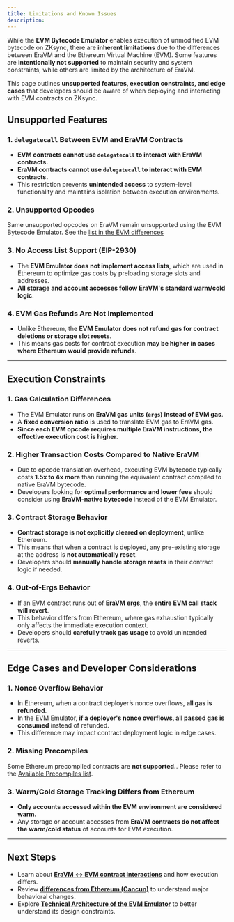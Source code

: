 ```yaml
---
title: Limitations and Known Issues
description:
---
```


While the **EVM Bytecode Emulator** enables execution of unmodified EVM bytecode on ZKsync, there are **inherent limitations**
due to the differences between EraVM and the Ethereum Virtual Machine (EVM).
Some features are **intentionally not supported** to maintain security and system constraints, while others are limited by the architecture of EraVM.

This page outlines **unsupported features, execution constraints, and edge cases** that developers should be aware of when
deploying and interacting with EVM contracts on ZKsync.

## Unsupported Features

### **1. `delegatecall` Between EVM and EraVM Contracts**

- **EVM contracts cannot use `delegatecall` to interact with EraVM contracts.**
- **EraVM contracts cannot use `delegatecall` to interact with EVM contracts.**
- This restriction prevents **unintended access** to system-level functionality and maintains isolation between execution environments.

### **2. Unsupported Opcodes**

Same unsupported opcodes on EraVM remain unsupported using the EVM Bytecode Emulator. See the [list in the EVM differences](../../differences/evm-instructions)

### **3. No Access List Support (EIP-2930)**

- The **EVM Emulator does not implement access lists**, which are used in Ethereum to optimize gas costs by preloading storage slots and addresses.
- **All storage and account accesses follow EraVM's standard warm/cold logic**.

### **4. EVM Gas Refunds Are Not Implemented**

- Unlike Ethereum, the **EVM Emulator does not refund gas for contract deletions or storage slot resets**.
- This means gas costs for contract execution **may be higher in cases where Ethereum would provide refunds**.

---

## Execution Constraints

### **1. Gas Calculation Differences**

- The EVM Emulator runs on **EraVM gas units (`ergs`) instead of EVM gas**.
- A **fixed conversion ratio** is used to translate EVM gas to EraVM gas.
- **Since each EVM opcode requires multiple EraVM instructions, the effective execution cost is higher**.

### **2. Higher Transaction Costs Compared to Native EraVM**

- Due to opcode translation overhead, executing EVM bytecode typically costs **1.5x to 4x more** than running the equivalent
  contract compiled to native EraVM bytecode.
- Developers looking for **optimal performance and lower fees** should consider using **EraVM-native bytecode** instead of the EVM Emulator.

### **3. Contract Storage Behavior**

- **Contract storage is not explicitly cleared on deployment**, unlike Ethereum.
- This means that when a contract is deployed, any pre-existing storage at the address is **not automatically reset**.
- Developers should **manually handle storage resets** in their contract logic if needed.

### **4. Out-of-Ergs Behavior**

- If an EVM contract runs out of **EraVM ergs**, the **entire EVM call stack will revert**.
- This behavior differs from Ethereum, where gas exhaustion typically only affects the immediate execution context.
- Developers should **carefully track gas usage** to avoid unintended reverts.

---

## Edge Cases and Developer Considerations

### **1. Nonce Overflow Behavior**

- In Ethereum, when a contract deployer’s nonce overflows, **all gas is refunded**.
- In the EVM Emulator, **if a deployer's nonce overflows, all passed gas is consumed** instead of refunded.
- This difference may impact contract deployment logic in edge cases.

### **2. Missing Precompiles**

Some Ethereum precompiled contracts are **not supported.**. Please refer to the [Available Precompiles list](../../differences/pre-compiles).

### **3. Warm/Cold Storage Tracking Differs from Ethereum**

- **Only accounts accessed within the EVM environment are considered warm.**
- Any storage or account accesses from **EraVM contracts do not affect the warm/cold status** of accounts for EVM execution.

---

## Next Steps

- Learn about **[EraVM ↔ EVM contract interactions](./era-evm-interactions)** and how execution differs.
- Review **[differences from Ethereum (Cancun)](./evm-differences)** to understand major behavioral changes.
- Explore **[Technical Architecture of the EVM Emulator](./technical-details)** to better understand its design constraints.
